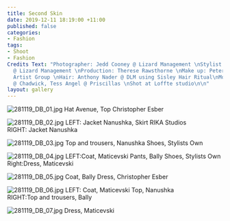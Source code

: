 ```yaml
---
title: Second Skin
date: 2019-12-11 18:19:00 +11:00
published: false
categories:
- Fashion
tags:
- Shoot
- Fashion
Credits Text: "Photographer: Jedd Cooney @ Lizard Management \nStylist: Rosemary Pantling
  @ Lizard Management \nProduction: Therese Rawsthorne \nMake up: Peter Beard @ The
  Artist Group \nHair: Anthony Nader @ DLM using Sisley Hair Ritual\nModels: Varsha
  @ Chadwick, Tess Angel @ Priscillas \nShot at Loffte studio\n\n"
layout: gallery
---
```


![281119_DB_01.jpg](/uploads/281119_DB_01.jpg)
Hat Avenue, Top Christopher Esber 

![281119_DB_02.jpg](/uploads/281119_DB_02.jpg)
LEFT: Jacket Nanushka, Skirt RIKA Studios   
RIGHT: Jacket Nanushka 

![281119_DB_03.jpg](/uploads/281119_DB_03.jpg)
Top and trousers, Nanushka 
Shoes, Stylists Own 

![281119_DB_04.jpg](/uploads/281119_DB_04.jpg)
LEFT:Coat, Maticevski Pants, Bally Shoes, Stylists Own  
Right:Dress, Maticevski
 
![281119_DB_05.jpg](/uploads/281119_DB_05.jpg)
Coat, Bally Dress, Christopher Esber 

![281119_DB_06.jpg](/uploads/281119_DB_06.jpg)
LEFT: Coat, Maticevski Top, Nanushka  
RIGHT:Top and trousers, Bally 
 
![281119_DB_07.jpg](/uploads/281119_DB_07.jpg)
Dress, Maticevski